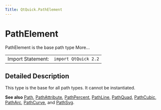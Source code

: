 ```yaml
---
Title: QtQuick.PathElement
---
```

        
PathElement
===========

<span class="subtitle"></span>
PathElement is the base path type More...

|                   |                      |
|-------------------|----------------------|
| Import Statement: | `import QtQuick 2.2` |

<span id="details"></span>
Detailed Description
--------------------

This type is the base for all path types. It cannot be instantiated.

**See also** [Path](../QtQuick.Path.md), [PathAttribute](../QtQuick.PathAttribute.md), [PathPercent](../QtQuick.PathPercent.md), [PathLine](../QtQuick.PathLine.md), [PathQuad](../QtQuick.PathQuad.md), [PathCubic](../QtQuick.PathCubic.md), [PathArc](../QtQuick.PathArc.md), [PathCurve](../QtQuick.PathCurve.md), and [PathSvg](../QtQuick.PathSvg.md).


